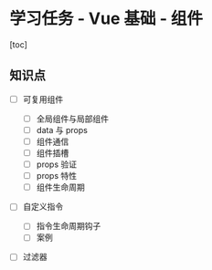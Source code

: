 # 学习任务 - Vue 基础 - 组件

[toc]


## 知识点

- [ ] 可复用组件
	- [ ] 全局组件与局部组件
	- [ ] data 与 props
	- [ ] 组件通信
	- [ ] 组件插槽
	- [ ] props 验证
	- [ ] props 特性
	- [ ] 组件生命周期
- [ ] 自定义指令
  - [ ] 指令生命周期钩子
  - [ ] 案例
- [ ] 过滤器

